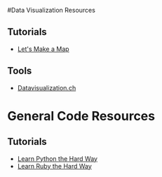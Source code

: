 #Data Visualization Resources

## Tutorials
* [Let's Make a Map](http://bost.ocks.org/mike/map/)

## Tools
* [Datavisualization.ch](http://selection.datavisualization.ch/)

# General Code Resources 

## Tutorials
* [Learn Python the Hard Way](http://learnpythonthehardway.org/)
* [Learn Ruby the Hard Way](http://learnrubythehardway.org/)
